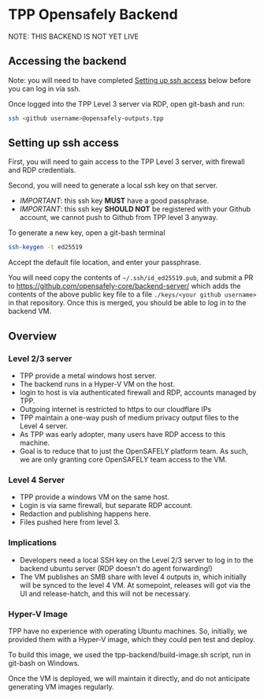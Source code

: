 # TPP Opensafely Backend

NOTE: THIS BACKEND IS NOT YET LIVE

## Accessing the backend

Note: you will need to have completed [Setting up ssh
access](#setting-up-ssh-access) below before you can log in via ssh.  

Once logged into the TPP Level 3 server via RDP, open git-bash and run:


```bash
ssh <github username>@opensafely-outputs.tpp
```



## Setting up ssh access

First, you will need to gain access to the TPP Level 3 server, with firewall
and RDP credentials.

Second, you will need to generate a local ssh key on that server.

 - *IMPORTANT*: this ssh key **MUST** have a good passphrase.
 - *IMPORTANT*: this ssh key **SHOULD NOT** be registered with your Github
   account, we cannot push to Github from TPP level 3 anyway.

To generate a new key, open a git-bash terminal

```bash
ssh-keygen -t ed25519
```

Accept the default file location, and enter your passphrase.

You will need copy the contents of `~/.ssh/id_ed25519.pub`, and submit a PR to
https://github.com/opensafely-core/backend-server/ which adds the contents of
the above public key file to a file `./keys/<your github username>` in that
repository. Once this is merged, you should be able to log in to the backend VM.


## Overview

### Level 2/3 server

 - TPP provide a metal windows host server.
 - The backend runs in a Hyper-V VM on the host.
 - login to host is via authenticated firewall and RDP, accounts managed by
   TPP.
 - Outgoing internet is restricted to https to our cloudflare IPs
 - TPP maintain a one-way push of medium privacy output files to the
   Level 4 server.
 - As TPP was early adopter, many users have RDP access to this machine.
 - Goal is to reduce that to just the OpenSAFELY platform team. As such, we are
   only granting core OpenSAFELY team access to the VM.


### Level 4 Server

 - TPP provide a windows VM on the same host.
 - Login is via same firewall, but separate RDP account.
 - Redaction and publishing happens here.
 - Files pushed here from level 3.

### Implications

 - Developers need a local SSH key on the Level 2/3 server to log in to
   the backend ubuntu server (RDP doesn't do agent forwarding!)
 - The VM publishes an SMB share with level 4 outputs in, which initially will
   be synced to the level 4 VM. At somepoint, releases will got via the UI and
   release-hatch, and this will not be necessary.


### Hyper-V Image

TPP have no experience with operating Ubuntu machines. So, initially, we
provided them with a Hyper-V image, which they could pen test and
deploy.

To build this image, we used the tpp-backend/build-image.sh script, run
in git-bash on Windows.

Once the VM is deployed, we will maintain it directly, and do not
anticipate generating VM images regularly.



